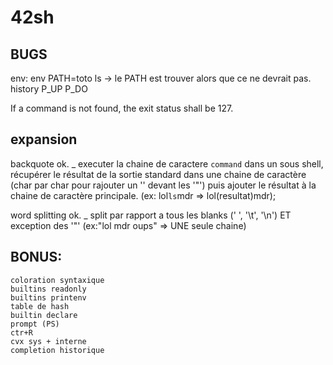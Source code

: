 # 42sh

## BUGS

env:
env PATH=toto ls -> le PATH est trouver alors que ce ne devrait pas.
history P_UP P_DO

If a command is not found, the exit status shall be 127.

## expansion

backquote ok.
_ executer la chaine de caractere `command` dans un sous shell, récupérer le résultat de la sortie standard
dans une chaine de caractère (char par char pour rajouter un '\' devant les '"') puis ajouter le résultat
à la chaine de caractère principale. (ex: lol`ls`mdr => lol(resultat)mdr);

word splitting ok.
_ split par rapport a tous les blanks (' ', '\t', '\n') ET exception des '"' (ex:"lol mdr oups" => UNE seule chaine)

## BONUS:

	coloration syntaxique
	builtins readonly
	builtins printenv
	table de hash
	builtin declare
	prompt (PS)
	ctr+R
	cvx sys + interne
	completion historique

